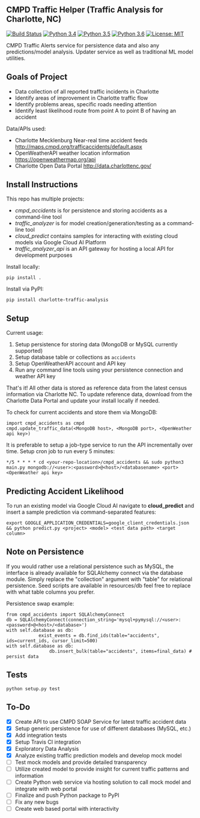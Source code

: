 ## CMPD Traffic Helper (Traffic Analysis for Charlotte, NC)
[![Build Status](https://travis-ci.org/dillonmabry/cmpd-traffic-helper.svg?branch=master)](https://travis-ci.org/dillonmabry/cmpd-traffic-helper)
[![Python 3.4](https://img.shields.io/badge/python-3.4-blue.svg)](https://www.python.org/downloads/release/python-340/)
[![Python 3.5](https://img.shields.io/badge/python-3.5-blue.svg)](https://www.python.org/downloads/release/python-350/)
[![Python 3.6](https://img.shields.io/badge/python-3.6-blue.svg)](https://www.python.org/downloads/release/python-360/)
[![License: MIT](https://img.shields.io/badge/License-MIT-yellow.svg)](https://opensource.org/licenses/MIT)

CMPD Traffic Alerts service for persistence data and also any predictions/model analysis. Updater service as well as traditional ML model utilities.

## Goals of Project
- Data collection of all reported traffic incidents in Charlotte
- Identify areas of improvement in Charlotte traffic flow
- Identify problems areas, specific roads needing attention
- Identify least likelihood route from point A to point B of having an accident

Data/APIs used:
- Charlotte Mecklenburg Near-real time accident feeds http://maps.cmpd.org/trafficaccidents/default.aspx
- OpenWeatherAPI weather location information https://openweathermap.org/api
- Charlotte Open Data Portal http://data.charlottenc.gov/

## Install Instructions
This repo has multiple projects:
- *cmpd_accidents* is for persistence and storing accidents as a command-line tool
- *traffic_analyzer* is for model creation/generation/testing as a command-line tool
- *cloud_predict* contains samples for interacting with existing cloud models via Google Cloud AI Platform
- *traffic_analyzer_api* is an API gateway for hosting a local API for development purposes

Install locally:
```
pip install .
```
Install via PyPI:
```
pip install charlotte-traffic-analysis
```

## Setup
Current usage:
1. Setup persistence for storing data (MongoDB or MySQL currently supported)
2. Setup database table or collections as ```accidents```
3. Setup OpenWeatherAPI account and API key
4. Run any command line tools using your persistence connection and weather API key

That's it! All other data is stored as reference data from the latest census information via Charlotte NC. To update reference data, download from the Charlotte Data Portal and update your install locally if needed.

To check for current accidents and store them via MongoDB:
```
import cmpd_accidents as cmpd
cmpd.update_traffic_data(<MongoDB host>, <MongoDB port>, <OpenWeather api key>) 
```
It is preferable to setup a job-type service to run the API incrementally over time.
Setup cron job to run every 5 minutes:
```
*/5 * * * * cd <your-repo-location>/cmpd_accidents && sudo python3 main.py mongodb://<user>:<password>@<host>/<databasename> <port> <OpenWeather api key>
```

## Predicting Accident Likelihood
To run an existing model via Google Cloud AI navigate to **cloud_predict** and insert a sample prediction via command-separated features:
```
export GOOGLE_APPLICATION_CREDENTIALS=google_client_credentials.json && python predict.py <project> <model> <test data path> <target column>
```

## Note on Persistence
If you would rather use a relational persistence such as MySQL, the interface is already available for SQLAlchemy connect via the database module. Simply replace the "collection" argument with "table" for relational persistence. Seed scripts are available in resources/db feel free to replace with what table columns you prefer.

Persistence swap example:
```
from cmpd_accidents import SQLAlchemyConnect
db = SQLAlchemyConnect(connection_string='mysql+pymysql://<user>:<password>@<host>/<database>')
with self.database as db:
            exist_events = db.find_ids(table="accidents", ids=current_ids, cursor_limit=500)
with self.database as db:
                db.insert_bulk(table="accidents", items=final_data) # persist data
```

## Tests
```
python setup.py test
```
## To-Do
- [X] Create API to use CMPD SOAP Service for latest traffic accident data
- [X] Setup generic persistence for use of different databases (MySQL, etc.)
- [X] Add integration tests
- [X] Setup Travis CI integration
- [X] Exploratory Data Analysis
- [X] Analyze existing traffic prediction models and develop mock model
- [ ] Test mock models and provide detailed transparency
- [ ] Utilize created model to provide insight for current traffic patterns and information
- [ ] Create Python web service via hosting solution to call mock model and integrate with web portal
- [ ] Finalize and push Python package to PyPI
- [ ] Fix any new bugs
- [ ] Create web based portal with interactivity
